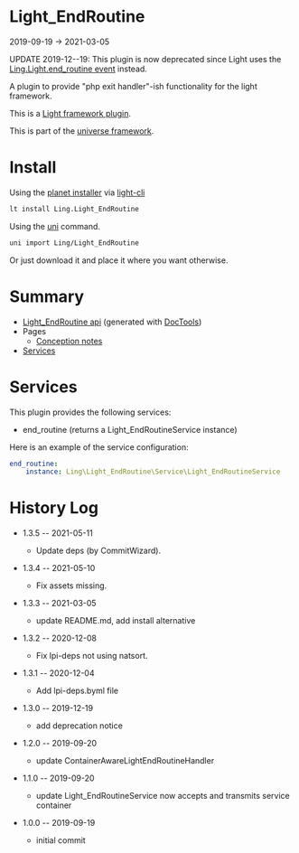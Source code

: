 Light_EndRoutine
===========
2019-09-19 -> 2021-03-05



UPDATE 2019-12--19: This plugin is now deprecated since Light uses the [Ling.Light.end_routine event](https://github.com/lingtalfi/Light/blob/master/personal/mydoc/pages/events.md)
instead. 


A plugin to provide "php exit handler"-ish functionality for the light framework.


This is a [Light framework plugin](https://github.com/lingtalfi/Light/blob/master/doc/pages/plugin.md).

This is part of the [universe framework](https://github.com/karayabin/universe-snapshot).


Install
==========
Using the [planet installer](https://github.com/lingtalfi/Light_PlanetInstaller) via [light-cli](https://github.com/lingtalfi/Light_Cli)
```bash
lt install Ling.Light_EndRoutine
```

Using the [uni](https://github.com/lingtalfi/universe-naive-importer) command.
```bash
uni import Ling/Light_EndRoutine
```

Or just download it and place it where you want otherwise.






Summary
===========
- [Light_EndRoutine api](https://github.com/lingtalfi/Light_EndRoutine/blob/master/doc/api/Ling/Light_EndRoutine.md) (generated with [DocTools](https://github.com/lingtalfi/DocTools))
- Pages
    - [Conception notes](https://github.com/lingtalfi/Light_EndRoutine/blob/master/doc/pages/conception-notes.md)
- [Services](#services)


Services
=========


This plugin provides the following services:

- end_routine (returns a Light_EndRoutineService instance)


Here is an example of the service configuration:

```yaml
end_routine:
    instance: Ling\Light_EndRoutine\Service\Light_EndRoutineService
```


History Log
=============

- 1.3.5 -- 2021-05-11

    - Update deps (by CommitWizard).

- 1.3.4 -- 2021-05-10

    - Fix assets missing.

- 1.3.3 -- 2021-03-05

    - update README.md, add install alternative

- 1.3.2 -- 2020-12-08

    - Fix lpi-deps not using natsort.

- 1.3.1 -- 2020-12-04

    - Add lpi-deps.byml file

- 1.3.0 -- 2019-12-19

    - add deprecation notice

- 1.2.0 -- 2019-09-20

    - update ContainerAwareLightEndRoutineHandler
    
- 1.1.0 -- 2019-09-20

    - update Light_EndRoutineService now accepts and transmits service container
    
- 1.0.0 -- 2019-09-19

    - initial commit